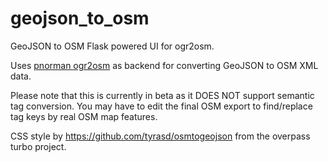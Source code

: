 # geojson_to_osm
GeoJSON to OSM Flask powered UI for ogr2osm.

Uses [pnorman ogr2osm](https://github.com/pnorman/ogr2osm) as backend for converting GeoJSON to OSM XML data.

Please note that this is currently in beta as it DOES NOT support semantic tag conversion. You may have to edit the final OSM export to find/replace tag keys by real OSM map features.

CSS style by https://github.com/tyrasd/osmtogeojson from the overpass turbo project.

